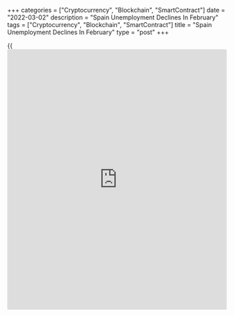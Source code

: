 +++
categories = ["Cryptocurrency", "Blockchain", "SmartContract"]
date = "2022-03-02"
description = "Spain Unemployment Declines In February"
tags = ["Cryptocurrency", "Blockchain", "SmartContract"]
title = "Spain Unemployment Declines In February"
type = "post"
+++

{{<iframe id="large-banner" src="https://www.bounty.group/#slide=24.0" width="100%" height="600" scrolling="no" style="border: 0px solid rgb(216, 221, 230); border-radius: 3px;">}}

Spain unemployment logged its biggest drop for the month of February
since 2015, data from the labor ministry showed on Wednesday.

The number of unemployed decreased by 11,394, or 0.36 percent in
February from the previous month, the largest fall in February since
2015.

The registered unemployment came in at 3.11 million in February, down
897,105 from the previous year. This was the largest annual decline in
the [historical](https://www.fintechee.com/services/historical-data-for-forex/) series.

Unemployment among those under 25 years fell by 38.5 percent year-on-
year to a total of 225,480 people, the lowest figure in a month of
February.

Data showed that registered unemployment decreased by 11,238 in services
and by 7,199 in construction. In Industry, unemployment was down by
2,625 people. Meanwhile, unemployment increased by 6,543 in agriculture.

For comments and feedback [contact](https://www.playgroundfx.com/contact/): editorial@rtt[news](https://www.letsplayfx.com/blog/forex-news-website/).com

[Economic News][1]

 **What parts of the world are seeing the best (and worst) economic
performances lately? Click[here][2] to check out our [Econ Scorecard][2]
and find out! See up-to-the-moment [ranking](https://www.playgroundfx.com/blog/crypto-exchange-ranking/)s for the best and worst
performers in [GDP][3], [unemployment rate][4], [inflation][5] and much
more.**

   1. www.rtt[news](https://www.letsplayfx.com/blog/forex-news-website/).com/Content/EconomicNews.aspx
   2. www.rtt[news](https://www.letsplayfx.com/blog/forex-news-website/).com/economic-scorecard/world-rank/industrial-production/highest-performance.aspx
   3. www.rtt[news](https://www.letsplayfx.com/blog/forex-news-website/).com/economic-scorecard/world-rank/GDP/highest-performance.aspx
   4. www.rtt[news](https://www.letsplayfx.com/blog/forex-news-website/).com/economic-scorecard/world-rank/unemployment-rate/lowest-performance.aspx
   5. www.rtt[news](https://www.letsplayfx.com/blog/forex-news-website/).com/economic-scorecard/world-rank/CPI/highest-performance.aspx